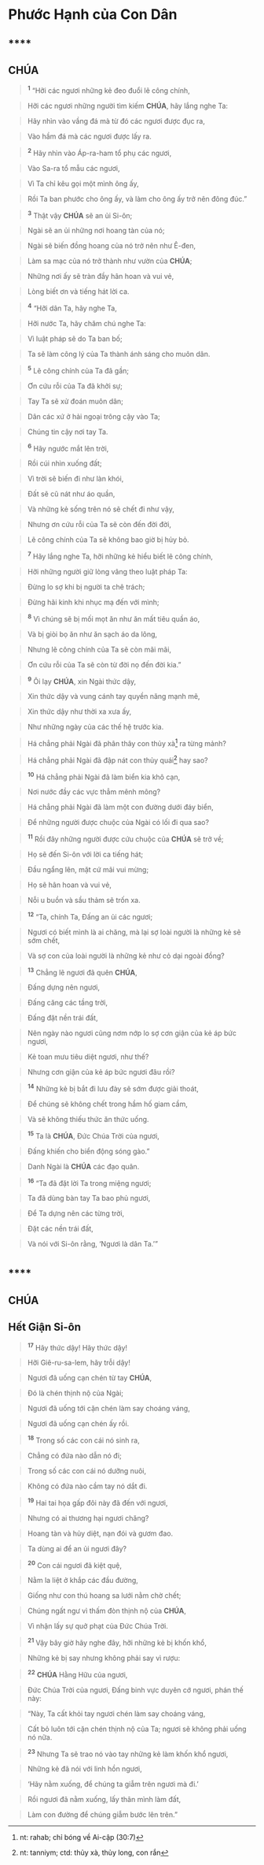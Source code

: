 # Phước Hạnh của Con Dân

## ****

## CHÚA

> <sup><b>1</b></sup> “Hỡi các ngươi những kẻ đeo đuổi lẽ công chính,
>


> Hỡi các ngươi những người tìm kiếm **CHÚA**, hãy lắng nghe Ta:
>


> Hãy nhìn vào vầng đá mà từ đó các ngươi được đục ra,
>


> Vào hầm đá mà các ngươi được lấy ra.
>


> <sup><b>2</b></sup> Hãy nhìn vào Áp-ra-ham tổ phụ các ngươi,
>


> Vào Sa-ra tổ mẫu các ngươi,
>


> Vì Ta chỉ kêu gọi một mình ông ấy,
>


> Rồi Ta ban phước cho ông ấy, và làm cho ông ấy trở nên đông đúc.”
>


> <sup><b>3</b></sup> Thật vậy **CHÚA** sẽ an ủi Si-ôn;
>


> Ngài sẽ an ủi những nơi hoang tàn của nó;
>


> Ngài sẽ biến đồng hoang của nó trở nên như Ê-đen,
>


> Làm sa mạc của nó trở thành như vườn của **CHÚA**;
>


> Những nơi ấy sẽ tràn đầy hân hoan và vui vẻ,
>


> Lòng biết ơn và tiếng hát lời ca.
>


> <sup><b>4</b></sup> “Hỡi dân Ta, hãy nghe Ta,
>


> Hỡi nước Ta, hãy chăm chú nghe Ta:
>


> Vì luật pháp sẽ do Ta ban bố;
>


> Ta sẽ làm công lý của Ta thành ánh sáng cho muôn dân.
>


> <sup><b>5</b></sup> Lẽ công chính của Ta đã gần;
>


> Ơn cứu rỗi của Ta đã khởi sự;
>


> Tay Ta sẽ xử đoán muôn dân;
>


> Dân các xứ ở hải ngoại trông cậy vào Ta;
>


> Chúng tin cậy nơi tay Ta.
>


> <sup><b>6</b></sup> Hãy ngước mắt lên trời,
>


> Rồi cúi nhìn xuống đất;
>


> Vì trời sẽ biến đi như làn khói,
>


> Đất sẽ cũ nát như áo quần,
>


> Và những kẻ sống trên nó sẽ chết đi như vậy,
>


> Nhưng ơn cứu rỗi của Ta sẽ còn đến đời đời,
>


> Lẽ công chính của Ta sẽ không bao giờ bị hủy bỏ.
>


> <sup><b>7</b></sup> Hãy lắng nghe Ta, hỡi những kẻ hiểu biết lẽ công chính,
>


> Hỡi những người giữ lòng vâng theo luật pháp Ta:
>


> Đừng lo sợ khi bị người ta chê trách;
>


> Đừng hãi kinh khi nhục mạ đến với mình;
>


> <sup><b>8</b></sup> Vì chúng sẽ bị mối mọt ăn như ăn mất tiêu quần áo,
>


> Và bị giòi bọ ăn như ăn sạch áo da lông,
>


> Nhưng lẽ công chính của Ta sẽ còn mãi mãi,
>


> Ơn cứu rỗi của Ta sẽ còn từ đời nọ đến đời kia.”
>


> <sup><b>9</b></sup> Ôi lạy **CHÚA**, xin Ngài thức dậy,
>


> Xin thức dậy và vung cánh tay quyền năng mạnh mẽ,
>


> Xin thức dậy như thời xa xưa ấy,
>


> Như những ngày của các thế hệ trước kia.
>


> Há chẳng phải Ngài đã phân thây con thủy xà[^1] ra từng mảnh?
>


> Há chẳng phải Ngài đã đập nát con thủy quái[^2] hay sao?
>


> <sup><b>10</b></sup> Há chẳng phải Ngài đã làm biển kia khô cạn,
>


> Nơi nước đầy các vực thẳm mênh mông?
>


> Há chẳng phải Ngài đã làm một con đường dưới đáy biển,
>


> Để những người được chuộc của Ngài có lối đi qua sao?
>


> <sup><b>11</b></sup> Rồi đây những người được cứu chuộc của **CHÚA** sẽ trở về;
>


> Họ sẽ đến Si-ôn với lời ca tiếng hát;
>


> Đầu ngẩng lên, mặt cứ mãi vui mừng;
>


> Họ sẽ hân hoan và vui vẻ,
>


> Nỗi u buồn và sầu thảm sẽ trốn xa.
>


> <sup><b>12</b></sup> “Ta, chính Ta, Đấng an ủi các ngươi;
>


> Ngươi có biết mình là ai chăng, mà lại sợ loài người là những kẻ sẽ sớm chết,
>


> Và sợ con của loài người là những kẻ như cỏ dại ngoài đồng?
>


> <sup><b>13</b></sup> Chẳng lẽ ngươi đã quên **CHÚA**,
>


> Đấng dựng nên ngươi,
>


> Đấng căng các tầng trời,
>


> Đấng đặt nền trái đất,
>


> Nên ngày nào ngươi cũng nơm nớp lo sợ cơn giận của kẻ áp bức ngươi,
>


> Kẻ toan mưu tiêu diệt ngươi, như thế?
>


> Nhưng cơn giận của kẻ áp bức ngươi đâu rồi?
>


> <sup><b>14</b></sup> Những kẻ bị bắt đi lưu đày sẽ sớm được giải thoát,
>


> Để chúng sẽ không chết trong hầm hố giam cầm,
>


> Và sẽ không thiếu thức ăn thức uống.
>


> <sup><b>15</b></sup> Ta là **CHÚA**, Đức Chúa Trời của ngươi,
>


> Đấng khiến cho biển động sóng gào.”
>


> Danh Ngài là **CHÚA** các đạo quân.
>


> <sup><b>16</b></sup> “Ta đã đặt lời Ta trong miệng ngươi;
>


> Ta đã dùng bàn tay Ta bao phủ ngươi,
>


> Để Ta dựng nên các từng trời,
>


> Đặt các nền trái đất,
>


> Và nói với Si-ôn rằng, ‘Ngươi là dân Ta.’”
>


# 

## ****

## CHÚA

## Hết Giận Si-ôn

> <sup><b>17</b></sup> Hãy thức dậy! Hãy thức dậy!
>


> Hỡi Giê-ru-sa-lem, hãy trỗi dậy!
>


> Ngươi đã uống cạn chén từ tay **CHÚA**,
>


> Đó là chén thịnh nộ của Ngài;
>


> Ngươi đã uống tới cặn chén làm say choáng váng,
>


> Ngươi đã uống cạn chén ấy rồi.
>


> <sup><b>18</b></sup> Trong số các con cái nó sinh ra,
>


> Chẳng có đứa nào dẫn nó đi;
>


> Trong số các con cái nó dưỡng nuôi,
>


> Không có đứa nào cầm tay nó dắt đi.
>


> <sup><b>19</b></sup> Hai tai họa gấp đôi này đã đến với ngươi,
>


> Nhưng có ai thương hại ngươi chăng?
>


> Hoang tàn và hủy diệt, nạn đói và gươm đao.
>


> Ta dùng ai để an ủi ngươi đây?
>


> <sup><b>20</b></sup> Con cái ngươi đã kiệt quệ,
>


> Nằm la liệt ở khắp các đầu đường,
>


> Giống như con thú hoang sa lưới nằm chờ chết;
>


> Chúng ngất ngư vì thấm đòn thịnh nộ của **CHÚA**,
>


> Vì nhận lấy sự quở phạt của Đức Chúa Trời.
>


> <sup><b>21</b></sup> Vậy bây giờ hãy nghe đây, hỡi những kẻ bị khốn khổ,
>


> Những kẻ bị say nhưng không phải say vì rượu:
>


> <sup><b>22</b></sup> **CHÚA** Hằng Hữu của ngươi,
>


> Đức Chúa Trời của ngươi, Đấng binh vực duyên cớ ngươi, phán thế này:
>


> “Này, Ta cất khỏi tay ngươi chén làm say choáng váng,
>


> Cất bỏ luôn tới cặn chén thịnh nộ của Ta; ngươi sẽ không phải uống nó nữa.
>


> <sup><b>23</b></sup> Nhưng Ta sẽ trao nó vào tay những kẻ làm khốn khổ ngươi,
>


> Những kẻ đã nói với linh hồn ngươi,
>


> ‘Hãy nằm xuống, để chúng ta giẫm trên ngươi mà đi.’
>


> Rồi ngươi đã nằm xuống, lấy thân mình làm đất,
>


> Làm con đường để chúng giẫm bước lên trên.”
>

[^1]: nt: rahab; chỉ bóng về Ai-cập (30:7)
[^2]: nt: tanniym; ctd: thủy xà, thủy long, con rắn
